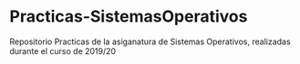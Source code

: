 # Practicas-SistemasOperativos

Repositorio Practicas de la asiganatura de Sistemas Operativos, realizadas durante el curso de 2019/20

